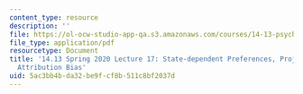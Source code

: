 ```yaml
---
content_type: resource
description: ''
file: https://ol-ocw-studio-app-qa.s3.amazonaws.com/courses/14-13-psychology-and-economics-spring-2020/5ac3bb4bda32be9fcf8b511c8bf2037d_MIT14_13S20_lec17.pdf
file_type: application/pdf
resourcetype: Document
title: '14.13 Spring 2020 Lecture 17: State-dependent Preferences, Projection, and
  Attribution Bias'
uid: 5ac3bb4b-da32-be9f-cf8b-511c8bf2037d
---
```

